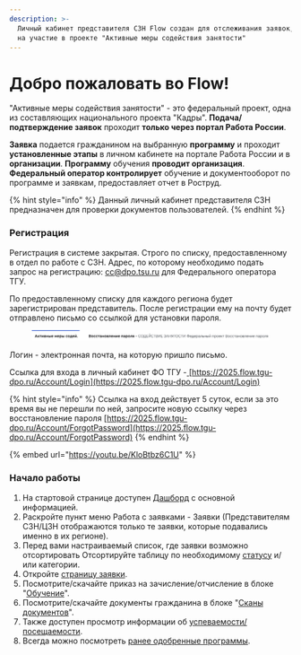 ```yaml
---
description: >-
  Личный кабинет представителя СЗН Flow создан для отслеживания заявок, поданных
  на участие в проекте "Активные меры содействия занятости"
---
```


# Добро пожаловать во Flow!

"Активные меры содействия занятости" - это федеральный проект, одна из составляющих национального проекта "Кадры". **Подача/подтверждение заявок** проходит **только через портал Работа России**.&#x20;

**Заявка** подается гражданином на выбранную **программу** и проходит **установленные этапы** в личном кабинете на портале Работа России и в **организации**. **Программу** обучения **проводит организация**. **Федеральный оператор контролирует** обучение и документооборот по программе и заявкам, предоставляет отчет в Роструд.&#x20;

{% hint style="info" %}
Данный личный кабинет представителя СЗН предназначен для проверки документов пользователей.&#x20;
{% endhint %}

### Регистрация

Регистрация в системе закрытая. Строго по списку, предоставленному в отдел по работе с СЗН. Адрес, по которому необходимо подать запрос на регистрацию: [cc@dpo.tsu.ru](mailto:cc@dpo.tsu.ru) для Федерального оператора ТГУ.

По предоставленному списку  для каждого региона будет зарегистрирован представитель. После регистрации ему на почту будет отправлено письмо со ссылкой для установки пароля.

<figure><img src=".gitbook/assets/image (40).png" alt=""><figcaption></figcaption></figure>

Логин  - электронная почта, на которую пришло письмо.

Ссылка для входа в личный кабинет ФО ТГУ -[ ](https://2023.flow.tgu-dpo.ru/Account/Login)[https://2025.flow.tgu-dpo.ru/Account/Login](https://2025.flow.tgu-dpo.ru/Account/Login)

{% hint style="info" %}
Ссылка на вход действует 5 суток, если за это время вы не перешли по ней, запросите новую ссылку через восстановление пароля [https://2025.flow.tgu-dpo.ru/Account/ForgotPassword](https://2025.flow.tgu-dpo.ru/Account/ForgotPassword)
{% endhint %}

{% embed url="https://youtu.be/KloBtbz6C1U" %}

### Начало работы

1. На стартовой странице доступен [Дашборд](dashbord.md) с основной информацией.
2. Раскройте пункт меню Работа с заявками - Заявки (Представителям СЗН/ЦЗН отображаются только те заявки, которые подавались именно в их регионе).
3. Перед вами настраиваемый список, где заявки возможно отсортировать Отсортируйте таблицу по необходимому [статусу](rabota-s-zayavkami/statusy-zayavki.md) и/или категории. &#x20;
4. Откройте [страницу заявки](zayavka/stranica-zayavki.md).
5. Посмотрите/скачайте приказ на зачисление/отчисление в блоке "[Обучение](zayavka/stranica-zayavki.md#stranica-zayavki-razdelena-na-4-bloka)".
6. Посмотрите/скачайте документы гражданина в блоке "[Сканы документов](zayavka/stranica-zayavki.md#stranica-zayavki-razdelena-na-4-bloka)".&#x20;
7. Также доступен просмотр информации об [успеваемости/посещаемости](rabota-s-zayavkami/informaciya-ob-uspevaemosti-poseshaemosti.md).
8. Всегда можно посмотреть [ранее одобренные программы](programmy/otobrazhenie-odobrennykh-programm-dlya-roiv.md).&#x20;

